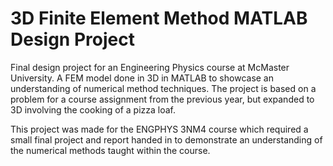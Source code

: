 # 3D Finite Element Method MATLAB Design Project

Final design project for an Engineering Physics course at McMaster University. A FEM model done in 3D in MATLAB to showcase an understanding of numerical method techniques. The project is based on a problem for a course assignment from the previous year, but expanded to 3D involving the cooking of a pizza loaf. 

This project was made for the ENGPHYS 3NM4 course which required a small final project and report handed in to demonstrate an understanding of the numerical methods taught within the course.
